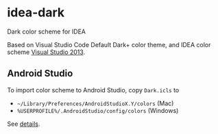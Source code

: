 # idea-dark

Dark color scheme for IDEA

Based on Visual Studio Code Default Dark+ color theme, and IDEA color scheme
[Visual Studio 2013](http://color-themes.com/?view=theme&id=563a1a7680b4acf11273ae92).

## Android Studio

To import color scheme to Android Studio, copy `Dark.icls` to

- `~/Library/Preferences/AndroidStudioX.Y/colors` (Mac)
- `%USERPROFILE%/.AndroidStudio/config/colors` (Windows)

See [details](https://stackoverflow.com/questions/16579448/how-to-change-or-add-theme-to-android-studio).
